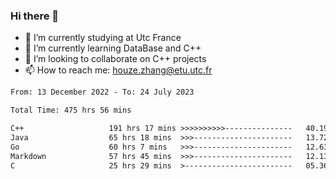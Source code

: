 ### Hi there 👋
- 🔭 I’m currently studying at Utc France
- 🌱 I’m currently learning DataBase and C++
- 👯 I’m looking to collaborate on C++ projects
- 📫 How to reach me: houze.zhang@etu.utc.fr

<!--START_SECTION:waka-->

```txt
From: 13 December 2022 - To: 24 July 2023

Total Time: 475 hrs 56 mins

C++                   191 hrs 17 mins >>>>>>>>>>---------------   40.19 %
Java                  65 hrs 18 mins  >>>----------------------   13.72 %
Go                    60 hrs 7 mins   >>>----------------------   12.63 %
Markdown              57 hrs 45 mins  >>>----------------------   12.13 %
C                     25 hrs 29 mins  >------------------------   05.36 %
```

<!--END_SECTION:waka-->
